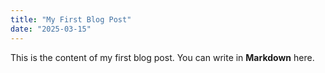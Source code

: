 ```yaml
---
title: "My First Blog Post"
date: "2025-03-15"
---
```


This is the content of my first blog post. You can write in **Markdown** here.